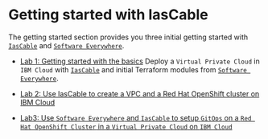 # Getting started with IasCable

The getting started section provides you three initial getting started with [`IasCable`](https://github.com/cloud-native-toolkit/iascable) and [`Software Everywhere`](https://github.com/cloud-native-toolkit/software-everywhere).

* [Lab 1: Getting started with the basics](lab1/)
  Deploy a `Virtual Private Cloud` in `IBM Cloud` with [`IasCable`](https://github.com/cloud-native-toolkit/iascable)
  and initial Terraform modules from [`Software Everywhere`](https://github.com/cloud-native-toolkit/software-everywhere).

* [Lab 2: Use IasCable to create a VPC and a Red Hat OpenShift cluster on IBM Cloud](lab2/)

* [Lab3: Use `Software Everywhere` and `IasCable` to setup `GitOps` on a `Red Hat OpenShift Cluster` in a `Virtual Private Cloud` on `IBM Cloud`](lab3/)

